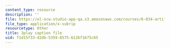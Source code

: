 ```yaml
---
content_type: resource
description: ''
file: https://ol-ocw-studio-app-qa.s3.amazonaws.com/courses/6-034-artificial-intelligence-fall-2010/f1d15f33d2db535985756126f1675c65_L73hY1pBcQI.vtt
file_type: application/x-subrip
resourcetype: Other
title: 3play caption file
uid: f1d15f33-d2db-5359-8575-6126f1675c65
---
```

